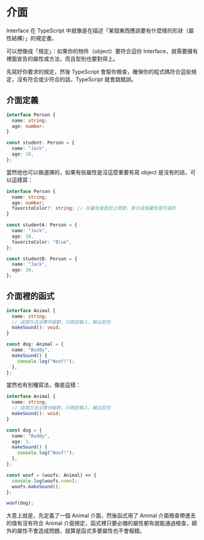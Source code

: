 # 介面

Interface 在 TypeScript 中就像是在描述「某個東西應該要有什麼樣的形狀（屬性結構）」的規定書。

可以想像成「規定」：如果你的物件（object）要符合這份 Interface，就需要擁有裡面宣告的屬性或方法，而且型別也要對得上。

先寫好你要求的規定，然後 TypeScript 會幫你檢查，確保你的程式碼符合這些規定，沒有符合或少符合的話，TypeScript 就會跳錯誤。

## 介面定義

```ts
interface Person {
  name: string;
  age: number;
}

const student: Person = {
  name: "Jack",
  age: 10,
};
```

當然他也可以做選擇的，如果有些屬性是沒這麼重要有寫 object 是沒有的話，可以這樣寫：

```ts
interface Person {
  name: string;
  age: number;
  favoriteColor?: string; // 在屬性後面加上問號，表示這個屬性是可選的
}

const studentA: Person = {
  name: "Jack",
  age: 10,
  favoriteColor: "Blue",
};

const studentB: Person = {
  name: "Jack",
  age: 10,
};
```

## 介面裡的函式

```ts
interface Animal {
  name: string;
  // 這個方法沒實作細節，只規定輸入、輸出型別
  makeSound(): void;
}

const dog: Animal = {
  name: "Buddy",
  makeSound() {
    console.log("Woof!");
  },
};
```

當然也有別種寫法，像是這樣：

```ts
interface Animal {
  name: string;
  // 這個方法沒實作細節，只規定輸入、輸出型別
  makeSound(): void;
}

const dog = {
  name: "Buddy",
  age: 3,
  makeSound() {
    console.log("Woof!");
  },
};

const woof = (woofs: Animal) => {
  console.log(woofs.name);
  woofs.makeSound();
};

woof(dog);
```

大意上就是，先定義了一個 Animal 介面，然後函式用了 Animal 介面檢查帶進去的值有沒有符合 Animal 介面規定，函式裡只要必備的屬性都有就能通過檢查，額外的屬性不會造成問題，就算是函式多要屬性也不會報錯。
